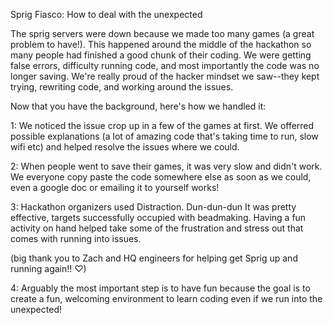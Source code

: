 
Sprig Fiasco: How to deal with the unexpected

The sprig servers were down because we made too many games (a great problem to have!). This happened around the middle of the hackathon so many people had finished a good chunk of their coding. We were getting false errors, difficulty running code, and most importantly the code was no longer saving. We're really proud of the hacker mindset we saw--they kept trying, rewriting code, and working around the issues.

Now that you have the background, here's how we handled it:

1: We noticed the issue crop up in a few of the games at first. We offerred possible explanations (a lot of amazing code that's taking time to run, slow wifi etc) and helped resolve the issues where we could.

2: When people went to save their games, it was very slow and didn't work. We everyone copy paste the code somewhere else as soon as we could, even a google doc or emailing it to yourself works!

3: Hackathon organizers used Distraction. Dun-dun-dun It was pretty effective, targets successfully occupied with beadmaking. Having a fun activity on hand helped take some of the frustration and stress out that comes with running into issues.

(big thank you to Zach and HQ engineers for helping get Sprig up and running again!! ♡)

4: Arguably the most important step is to have fun because the goal is to create a fun, welcoming environment to learn coding even if we run into the unexpected!
